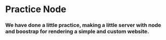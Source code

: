 # Practice Node

### We have done a little practice, making a little server with node and boostrap for rendering a simple and custom website.
